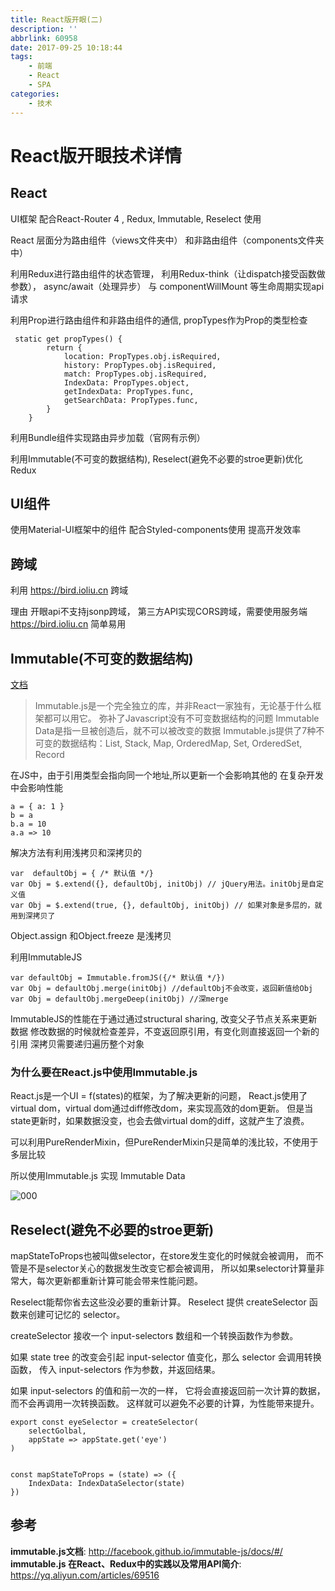 ```yaml
---
title: React版开眼(二)
description: ''
abbrlink: 60958
date: 2017-09-25 10:18:44
tags: 
    - 前端
    - React
    - SPA
categories:
    - 技术
---
```



# React版开眼技术详情


## React 

UI框架
配合React-Router 4 , Redux, Immutable, Reselect 使用

React 层面分为路由组件（views文件夹中）
和非路由组件（components文件夹中）

利用Redux进行路由组件的状态管理，
利用Redux-think（让dispatch接受函数做参数），
 async/await（处理异步）
与 componentWillMount 等生命周期实现api请求


利用Prop进行路由组件和非路由组件的通信, 
propTypes作为Prop的类型检查

```
 static get propTypes() { 
        return { 
            location: PropTypes.obj.isRequired,
            history: PropTypes.obj.isRequired,
            match: PropTypes.obj.isRequired,
            IndexData: PropTypes.object,
            getIndexData: PropTypes.func,
            getSearchData: PropTypes.func,
        }
    }

```


利用Bundle组件实现路由异步加载（官网有示例）

利用Immutable(不可变的数据结构), Reselect(避免不必要的stroe更新)优化Redux



## UI组件

使用Material-UI框架中的组件
配合Styled-components使用
提高开发效率



## 跨域

利用 https://bird.ioliu.cn 跨域

理由
    开眼api不支持jsonp跨域，
    第三方API实现CORS跨域，需要使用服务端
     https://bird.ioliu.cn 简单易用




## Immutable(不可变的数据结构)

[文档](http://facebook.github.io/immutable-js/docs/#/)

> Immutable.js是一个完全独立的库，并非React一家独有，无论基于什么框架都可以用它。 
弥补了Javascript没有不可变数据结构的问题
Immutable Data是指一旦被创造后，就不可以被改变的数据
Immutable.js提供了7种不可变的数据结构：List, Stack, Map, OrderedMap, Set, OrderedSet, Record 


在JS中，由于引用类型会指向同一个地址,所以更新一个会影响其他的
在复杂开发中会影响性能

```
a = { a: 1 }
b = a 
b.a = 10
a.a => 10

```

解决方法有利用浅拷贝和深拷贝的

```
var  defaultObj = { /* 默认值 */}
var Obj = $.extend({}, defaultObj, initObj) // jQuery用法。initObj是自定义值
var Obj = $.extend(true, {}, defaultObj, initObj) // 如果对象是多层的，就用到深拷贝了

```

Object.assign 和Object.freeze 是浅拷贝

利用ImmutableJS

```
var defaultObj = Immutable.fromJS({/* 默认值 */})
var Obj = defaultObj.merge(initObj) //defaultObj不会改变，返回新值给Obj
var Obj = defaultObj.mergeDeep(initObj) //深merge
```


ImmutableJS的性能在于通过通过structural sharing, 改变父子节点关系来更新数据
修改数据的时候就检查差异，不变返回原引用，有变化则直接返回一个新的引用
深拷贝需要递归遍历整个对象




### 为什么要在React.js中使用Immutable.js

React.js是一个UI = f(states)的框架，为了解决更新的问题，
React.js使用了virtual dom，virtual dom通过diff修改dom，来实现高效的dom更新。
但是当state更新时，如果数据没变，也会去做virtual dom的diff，这就产生了浪费。

可以利用PureRenderMixin，但PureRenderMixin只是简单的浅比较，不使用于多层比较

所以使用Immutable.js 实现 Immutable Data



![000](http://ldqblog.me/img/Immutable/000.gif)



## Reselect(避免不必要的stroe更新)


mapStateToProps也被叫做selector，在store发生变化的时候就会被调用，
而不管是不是selector关心的数据发生改变它都会被调用，
所以如果selector计算量非常大，每次更新都重新计算可能会带来性能问题。



Reselect能帮你省去这些没必要的重新计算。
Reselect 提供 createSelector 函数来创建可记忆的 selector。

createSelector 接收一个 input-selectors 数组和一个转换函数作为参数。

如果 state tree 的改变会引起 input-selector 值变化，那么 selector 会调用转换函数，
传入 input-selectors 作为参数，并返回结果。

如果 input-selectors 的值和前一次的一样，
它将会直接返回前一次计算的数据，而不会再调用一次转换函数。
这样就可以避免不必要的计算，为性能带来提升。





```
export const eyeSelector = createSelector(
    selectGolbal,
    appState => appState.get('eye')
)


const mapStateToProps = (state) => ({
    IndexData: IndexDataSelector(state)
})
```







## 参考

**immutable.js文档**: http://facebook.github.io/immutable-js/docs/#/
**immutable.js 在React、Redux中的实践以及常用API简介**: https://yq.aliyun.com/articles/69516


